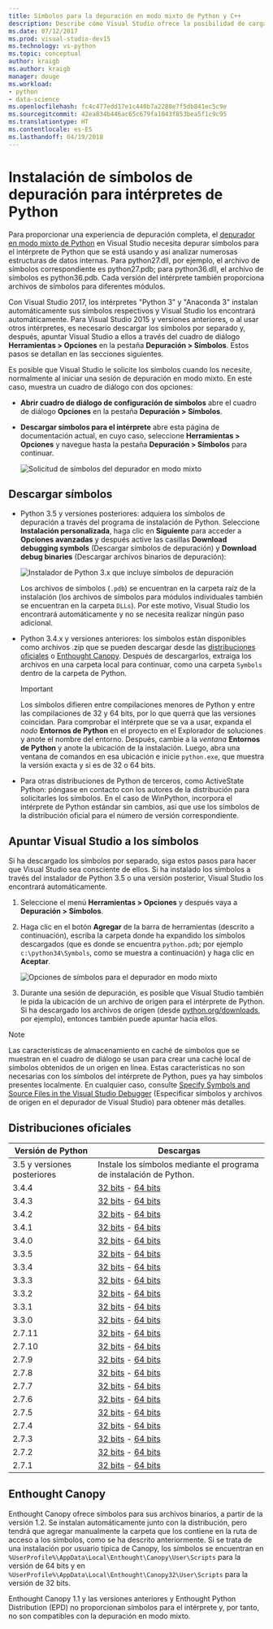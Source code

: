 ```yaml
---
title: Símbolos para la depuración en modo mixto de Python y C++
description: Describe cómo Visual Studio ofrece la posibilidad de cargar símbolos para la depuración completa en modo mixto de C++ y Python.
ms.date: 07/12/2017
ms.prod: visual-studio-dev15
ms.technology: vs-python
ms.topic: conceptual
author: kraigb
ms.author: kraigb
manager: douge
ms.workload:
- python
- data-science
ms.openlocfilehash: fc4c477edd17e1c440b7a2288e7f5db841ec5c9e
ms.sourcegitcommit: 42ea834b446ac65c679fa1043f853bea5f1c9c95
ms.translationtype: HT
ms.contentlocale: es-ES
ms.lasthandoff: 04/19/2018
---
```

# <a name="installing-debugging-symbols-for-python-interpreters"></a>Instalación de símbolos de depuración para intérpretes de Python

Para proporcionar una experiencia de depuración completa, el [depurador en modo mixto de Python](debugging-mixed-mode-c-cpp-python-in-visual-studio.md) en Visual Studio necesita depurar símbolos para el intérprete de Python que se está usando y así analizar numerosas estructuras de datos internas. Para python27.dll, por ejemplo, el archivo de símbolos correspondiente es python27.pdb; para python36.dll, el archivo de símbolos es python36.pdb. Cada versión del intérprete también proporciona archivos de símbolos para diferentes módulos.

Con Visual Studio 2017, los intérpretes "Python 3" y "Anaconda 3" instalan automáticamente sus símbolos respectivos y Visual Studio los encontrará automáticamente. Para Visual Studio 2015 y versiones anteriores, o al usar otros intérpretes, es necesario descargar los símbolos por separado y, después, apuntar Visual Studio a ellos a través del cuadro de diálogo **Herramientas > Opciones** en la pestaña **Depuración > Símbolos**. Estos pasos se detallan en las secciones siguientes.

Es posible que Visual Studio le solicite los símbolos cuando los necesite, normalmente al iniciar una sesión de depuración en modo mixto. En este caso, muestra un cuadro de diálogo con dos opciones:

- **Abrir cuadro de diálogo de configuración de símbolos** abre el cuadro de diálogo **Opciones** en la pestaña **Depuración > Símbolos**.
- **Descargar símbolos para el intérprete** abre esta página de documentación actual, en cuyo caso, seleccione **Herramientas > Opciones** y navegue hasta la pestaña **Depuración > Símbolos** para continuar.

    ![Solicitud de símbolos del depurador en modo mixto](media/mixed-mode-debugging-symbols-required.png)

## <a name="downloading-symbols"></a>Descargar símbolos

- Python 3.5 y versiones posteriores: adquiera los símbolos de depuración a través del programa de instalación de Python. Seleccione **Instalación personalizada**, haga clic en **Siguiente** para acceder a **Opciones avanzadas** y después active las casillas **Download debugging symbols** (Descargar símbolos de depuración) y **Download debug binaries** (Descargar archivos binarios de depuración):

    ![Instalador de Python 3.x que incluye símbolos de depuración](media/mixed-mode-debugging-symbols-installer35.png)

    Los archivos de símbolos (`.pdb`) se encuentran en la carpeta raíz de la instalación (los archivos de símbolos para módulos individuales también se encuentran en la carpeta `DLLs`). Por este motivo, Visual Studio los encontrará automáticamente y no se necesita realizar ningún paso adicional.

- Python 3.4.x y versiones anteriores: los símbolos están disponibles como archivos .zip que se pueden descargar desde las [distribuciones oficiales](#official-distributions) o [Enthought Canopy](#enthought-canopy). Después de descargarlos, extraiga los archivos en una carpeta local para continuar, como una carpeta `Symbols` dentro de la carpeta de Python.

    > [!Important]
    > Los símbolos difieren entre compilaciones menores de Python y entre las compilaciones de 32 y 64 bits, por lo que querrá que las versiones coincidan. Para comprobar el intérprete que se va a usar, expanda el *nodo* **Entornos de Python** en el proyecto en el Explorador de soluciones y anote el nombre del entorno. Después, cambie a la *ventana* **Entornos de Python** y anote la ubicación de la instalación. Luego, abra una ventana de comandos en esa ubicación e inicie `python.exe`, que muestra la versión exacta y si es de 32 o 64 bits.

- Para otras distribuciones de Python de terceros, como ActiveState Python: póngase en contacto con los autores de la distribución para solicitarles los símbolos. En el caso de WinPython, incorpora el intérprete de Python estándar sin cambios, así que use los símbolos de la distribución oficial para el número de versión correspondiente.

## <a name="pointing-visual-studio-to-the-symbols"></a>Apuntar Visual Studio a los símbolos

Si ha descargado los símbolos por separado, siga estos pasos para hacer que Visual Studio sea consciente de ellos. Si ha instalado los símbolos a través del instalador de Python 3.5 o una versión posterior, Visual Studio los encontrará automáticamente.

1. Seleccione el menú **Herramientas > Opciones** y después vaya a **Depuración > Símbolos**.
    
1. Haga clic en el botón **Agregar** de la barra de herramientas (descrito a continuación), escriba la carpeta donde ha expandido los símbolos descargados (que es donde se encuentra `python.pdb`; por ejemplo `c:\python34\Symbols`, como se muestra a continuación) y haga clic en **Aceptar**. 

    ![Opciones de símbolos para el depurador en modo mixto](media/mixed-mode-debugging-symbols.png)

1. Durante una sesión de depuración, es posible que Visual Studio también le pida la ubicación de un archivo de origen para el intérprete de Python. Si ha descargado los archivos de origen (desde [python.org/downloads](https://www.python.org/downloads), por ejemplo), entonces también puede apuntar hacia ellos.

> [!Note]
> Las características de almacenamiento en caché de símbolos que se muestran en el cuadro de diálogo se usan para crear una caché local de símbolos obtenidos de un origen en línea. Estas características no son necesarias con los símbolos del intérprete de Python, pues ya hay símbolos presentes localmente. En cualquier caso, consulte [Specify Symbols and Source Files in the Visual Studio Debugger](../debugger/specify-symbol-dot-pdb-and-source-files-in-the-visual-studio-debugger.md) (Especificar símbolos y archivos de origen en el depurador de Visual Studio) para obtener más detalles.

## <a name="official-distributions"></a>Distribuciones oficiales

| Versión de Python | Descargas | 
| --- | --- | 
| 3.5 y versiones posteriores | Instale los símbolos mediante el programa de instalación de Python. | 
| 3.4.4 | [32 bits](https://www.python.org/ftp/python/3.4.4/python-3.4.4-pdb.zip) - [64 bits](https://www.python.org/ftp/python/3.4.4/python-3.4.4.amd64-pdb.zip) |
| 3.4.3 | [32 bits](https://www.python.org/ftp/python/3.4.3/python-3.4.3-pdb.zip) - [64 bits](https://www.python.org/ftp/python/3.4.3/python-3.4.3.amd64-pdb.zip) |
| 3.4.2 | [32 bits](https://www.python.org/ftp/python/3.4.2/python-3.4.2-pdb.zip) - [64 bits](https://www.python.org/ftp/python/3.4.2/python-3.4.2.amd64-pdb.zip) |
| 3.4.1 | [32 bits](https://www.python.org/ftp/python/3.4.1/python-3.4.1-pdb.zip) - [64 bits](https://www.python.org/ftp/python/3.4.1/python-3.4.1.amd64-pdb.zip) |
| 3.4.0 | [32 bits](https://www.python.org/ftp/python/3.4.0/python-3.4.0-pdb.zip) - [64 bits](https://www.python.org/ftp/python/3.4.0/python-3.4.0.amd64-pdb.zip) |
| 3.3.5 | [32 bits](http://www.python.org/ftp/python/3.3.5/python-3.3.5-pdb.zip) - [64 bits](http://www.python.org/ftp/python/3.3.5/python-3.3.5.amd64-pdb.zip) |
| 3.3.4 | [32 bits](http://python.org/ftp/python/3.3.4/python-3.3.4-pdb.zip) - [64 bits](http://python.org/ftp/python/3.3.4/python-3.3.4.amd64-pdb.zip) |
| 3.3.3 | [32 bits](http://python.org/ftp/python/3.3.3/python-3.3.3-pdb.zip) - [64 bits](http://python.org/ftp/python/3.3.3/python-3.3.3.amd64-pdb.zip) |
| 3.3.2 | [32 bits](http://python.org/ftp/python/3.3.2/python-3.3.2-pdb.zip) - [64 bits](http://python.org/ftp/python/3.3.2/python-3.3.2.amd64-pdb.zip) |
| 3.3.1 | [32 bits](http://python.org/ftp/python/3.3.1/python-3.3.1-pdb.zip) - [64 bits](http://python.org/ftp/python/3.3.1/python-3.3.1.amd64-pdb.zip) |
| 3.3.0 | [32 bits](http://python.org/ftp/python/3.3.0/python-3.3.0-pdb.zip) - [64 bits](http://python.org/ftp/python/3.3.0/python-3.3.0.amd64-pdb.zip) |
| 2.7.11 | [32 bits](https://www.python.org/ftp/python/2.7.11/python-2.7.11-pdb.zip) - [64 bits](https://www.python.org/ftp/python/2.7.11/python-2.7.11.amd64-pdb.zip) |
| 2.7.10 | [32 bits](https://www.python.org/ftp/python/2.7.10/python-2.7.10-pdb.zip) - [64 bits](https://www.python.org/ftp/python/2.7.10/python-2.7.10.amd64-pdb.zip) |
| 2.7.9 | [32 bits](https://www.python.org/ftp/python/2.7.9/python-2.7.9-pdb.zip) - [64 bits](https://www.python.org/ftp/python/2.7.9/python-2.7.9.amd64-pdb.zip) |
| 2.7.8 | [32 bits](https://www.python.org/ftp/python/2.7.8/python-2.7.8-pdb.zip) - [64 bits](https://www.python.org/ftp/python/2.7.8/python-2.7.8.amd64-pdb.zip) |
| 2.7.7 | [32 bits](https://www.python.org/ftp/python/2.7.7/python-2.7.7-pdb.zip) - [64 bits](https://www.python.org/ftp/python/2.7.7/python-2.7.7.amd64-pdb.zip) |
| 2.7.6 | [32 bits](http://python.org/ftp/python/2.7.6/python-2.7.6-pdb.zip) - [64 bits](http://python.org/ftp/python/2.7.6/python-2.7.6.amd64-pdb.zip) |
| 2.7.5 | [32 bits](http://python.org/ftp/python/2.7.5/python-2.7.5-pdb.zip) - [64 bits](http://python.org/ftp/python/2.7.5/python-2.7.5.amd64-pdb.zip) |
| 2.7.4 | [32 bits](http://python.org/ftp/python/2.7.4/python-2.7.4-pdb.zip) - [64 bits](http://python.org/ftp/python/2.7.4/python-2.7.4.amd64-pdb.zip) |
| 2.7.3 | [32 bits](http://python.org/ftp/python/2.7.3/python-2.7.3-pdb.zip) - [64 bits](http://python.org/ftp/python/2.7.3/python-2.7.3.amd64-pdb.zip) |
| 2.7.2 | [32 bits](http://python.org/ftp/python/2.7.2/python-2.7.2-pdb.zip) - [64 bits](http://python.org/ftp/python/2.7.2/python-2.7.2.amd64-pdb.zip) |
| 2.7.1 | [32 bits](http://python.org/ftp/python/2.7.1/python-2.7.1-pdb.zip) - [64 bits](http://python.org/ftp/python/2.7.1/python-2.7.1.amd64-pdb.zip) |


## <a name="enthought-canopy"></a>Enthought Canopy

Enthought Canopy ofrece símbolos para sus archivos binarios, a partir de la versión 1.2. Se instalan automáticamente junto con la distribución, pero tendrá que agregar manualmente la carpeta que los contiene en la ruta de acceso a los símbolos, como se ha descrito anteriormente. Si se trata de una instalación por usuario típica de Canopy, los símbolos se encuentran en `%UserProfile%\AppData\Local\Enthought\Canopy\User\Scripts` para la versión de 64 bits y en `%UserProfile%\AppData\Local\Enthought\Canopy32\User\Scripts` para la versión de 32 bits.

Enthought Canopy 1.1 y las versiones anteriores y Enthought Python Distribution (EPD) no proporcionan símbolos para el intérprete y, por tanto, no son compatibles con la depuración en modo mixto.